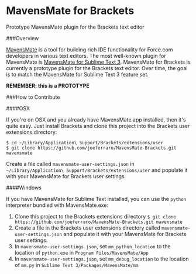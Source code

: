 MavensMate for Brackets
===================

Prototype MavensMate plugin for the Brackets text editor

###Overview

[MavensMate][mm] is a tool for building rich IDE functionality for Force.com developers in various text editors. The most well-known plugin for MavensMate is [MavensMate for Sublime Text 3][mmst3]. MavensMate for Brackets is currently a prototype plugin for the Brackets text editor. Over time, the goal is to match the MavensMate for Sublime Text 3 feature set.

**REMEMBER: this is a PROTOTYPE**

###How to Contribute

####OSX

If you're on OSX and you already have MavensMate.app installed, then it's quite easy. Just install Brackets and clone this project into the Brackets user extensions directory:

```
$ cd ~/Library/Application\ Support/Brackets/extensions/user
$ git clone https://github.com/joeferraro/MavensMate-Brackets.git mavensmate
```

Create a file called `mavensmate-user-settings.json` in `~/Library/Application\ Support/Brackets/extensions/user` and populate it with your MavensMate for Brackets user settings.

####Windows

If you have MavensMate for Sublime Text installed, you can use the `python` interpreter bundled with MavensMate.exe:

1. Clone this project to the Brackets extensions directory `$ git clone https://github.com/joeferraro/MavensMate-Brackets.git mavensmate`
2. Create a file in the Brackets user extensions directory called `mavensmate-user-settings.json` and populate it with your MavensMate for Brackets user settings.
3. In `mavensmate-user-settings.json`, set `mm_python_location` to the location of `python.exe` in `Program Files/MavensMate/App`
4. In `mavensmate-user-settings.json`, set `mm_debug_location` to the location of `mm.py` in `Sublime Text 3/Packages/MavensMate/mm`

[mm]: http://mavensmate.com
[mmst3]: https://github.com/joeferraro/MavensMate-SublimeText
